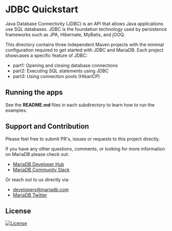 # JDBC Quickstart

Java Database Connectivity (JDBC) is an API that allows Java applications
use SQL databases. JDBC is the foundation technology used by persistence
frameworks such as JPA, Hibernate, MyBatis, and jOOQ.

This directory contains three independent Maven projects with the minimal
configuration required to get started with JDBC and MariaDB. Each project
showcases a specific feature of JDBC:

- part1: Opening and closing database connections
- part2: Executing SQL statements using JDBC
- part3: Using connection pools (HikariCP)

## Running the apps

See the **README.md** files in each subdirectory to learn how to run the
examples.

## Support and Contribution

Please feel free to submit PR's, issues or requests to this project
directly.

If you have any other questions, comments, or looking for more information
on MariaDB please check out:

* [MariaDB Developer Hub](https://mariadb.com/developers)
* [MariaDB Community Slack](https://r.mariadb.com/join-community-slack)

Or reach out to us directly via:

* [developers@mariadb.com](mailto:developers@mariadb.com)
* [MariaDB Twitter](https://twitter.com/mariadb)

## License <a name="license"></a>
[![License](https://img.shields.io/badge/License-MIT-blue.svg?style=plastic)](https://opensource.org/licenses/MIT)
